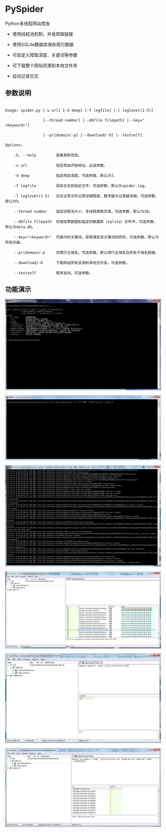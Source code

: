 # PySpider



Python多线程网站爬虫



- 使用线程池机制，并发爬取链接

- 使用SQLite数据库保存爬行数据

- 可自定义爬取深度、关键词等参数

- 可下载整个网站资源到本地文件夹

- 自动记录日志



## 参数说明



```

Usage: spider.py [-u url] [-d deep] [-f logfile] [-l loglevel(1-5)]

                 [--thread number] [--dbfile filepath] [--key="<keyword>"]

                 [--pridomain/-p] [--download/-D] [--testself]

Options: 

    -h, --help         查看帮助信息。

    -u url             指定爬虫开始地址，必选参数。

    -d deep            指定爬虫深度，可选参数，默认为7。

    -f logfile         保存日志到指定文件，可选参数，默认为spider.log。

    -l loglevel(1-5)   日志记录文件记录详细程度，数字越大记录越详细，可选参数，默认为5。

    --thread number    指定线程池大小，多线程爬取页面，可选参数，默认为10。

    --dbfile filepath  存放结果数据到指定的数据库（sqlite）文件中，可选参数，默认为data.db。

    --key="<keyword>"  页面内的关键词，获取满足该关键词的网页，可选参数，默认为所有页面。

    --pridomain/-p     仅爬行主域名，可选参数，默认爬行主域名及所有子域名链接。

    --download/-D      下载网站所有资源到本地文件夹，可选参数。

    --testself         程序自测，可选参数。

```



## 功能演示



![1](https://raw.githubusercontent.com/wsdzl/PySpider/master/imgs/1.jpg)

![2](https://raw.githubusercontent.com/wsdzl/PySpider/master/imgs/2.jpg)

![3](https://raw.githubusercontent.com/wsdzl/PySpider/master/imgs/3.jpg)

![4](https://raw.githubusercontent.com/wsdzl/PySpider/master/imgs/4.jpg)

![5](https://raw.githubusercontent.com/wsdzl/PySpider/master/imgs/5.jpg)

![6](https://raw.githubusercontent.com/wsdzl/PySpider/master/imgs/6.jpg)